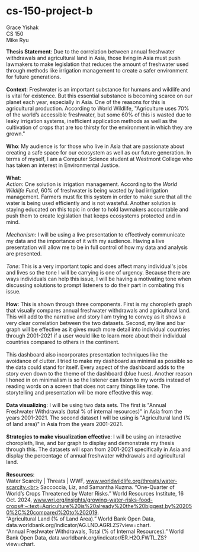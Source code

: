 # cs-150-project-b
Grace Yishak <br>
CS 150<br>
Mike Ryu


**Thesis Statement**: Due to the correlation between annual freshwater withdrawals and agricultural land in Asia,
those living in Asia must push lawmakers to make legislation that reduces the amount of freshwater used through methods like
irrigation management to create a safer environment for future generations. <br><br>
**Context**: Freshwater is an important substance for humans and wildlife and is vital for existence. 
But this essential substance is becoming scarce on our planet each year, especially in Asia. 
One of the reasons for this is agricultural production. According to World Wildlife, "Agriculture uses 70% of the world’s accessible freshwater, 
but some 60% of this is wasted due to leaky irrigation systems, inefficient application methods as well as the cultivation of crops 
that are too thirsty for the environment in which they are grown."<br><br>
**Who**: My audience is for those who live in Asia that are passionate about creating a safe space for our ecosystem as well as our future generation.
In terms of myself, I am a Computer Science student at Westmont College who has taken an interest in Environmental Justice. <br> <br>
**What**: <br> *Action*: One solution is irrigation management. According to the *World Wildlife Fund*, 60% of freshwater is being wasted by bad irrigation management. Farmers must fix this system in order to make sure that all the water is being used efficiently and is not wasteful. 
Another solution is staying educated on this topic in order to hold lawmakers accountable and push them to create legislation that keeps ecosystems protected and in mind. <br><br>
*Mechanism*: I will be using a live presentation to effectively communicate my data and the importance of it with my audience.
Having a live presentation will allow me to be in full control of how my data and analysis are presented.<br><br>
*Tone*: This is a very important topic and does affect many individual's jobs and lives so the tone I will be carrying is one of urgency. 
Because there are ways individuals can help this issue, I will be having a motivating tone when discussing solutions to prompt listeners to do their part in combating this issue.<br><br>
**How**: This is shown through three components. First is my choropleth graph that visually compares annual freshwater withdrawals 
and agricultural land. This will add to the narrative and story I am trying to convey as it shows a very clear correlation between the two
datasets. Second, my line and bar graph will be effective as it gives much more detail into individual countries through 2001-2021 if 
a user would like to learn more about their individual countries compared to others in the continent. <br><br>
This dashboard also incorporates presentation techniques like the avoidance of clutter. I tried to make my dashboard as minimal 
as possible so the data could stand for itself. Every aspect of the dashboard adds to the story even down to the theme of the dashboard 
(blue hues). Another reason I honed in on minimalism is so the listener can listen to my words instead of reading words on a screen 
that does not carry things like tone. The storytelling and presentation will be more effective this way.
<br><br>
**Data visualizing**: I will be using two data sets. The first is "Annual Freshwater Withdrawals (total % of internal resources)" 
in Asia from the years 2001-2021. The second dataset I will be using is "Agricultural land (% of land area)"
in Asia from the years 2001-2021.<br><br>
**Strategies to make visualization effective**: I will be using an interactive choropleth, line, and bar graph to display 
and demonstrate my thesis through this. The datasets will span from 2001-2021 specifically in Asia and display the percentage of annual freshwater withdrawals and agricultural land. <br><br>
**Resources**: <br>
Water Scarcity | Threats | WWF, www.worldwildlife.org/threats/water-scarcity.<br>
Saccoccia, Liz, and Samantha Kuzma. “One-Quarter of World’s Crops Threatened by Water Risks.” World Resources Institute, 
16 Oct. 2024, www.wri.org/insights/growing-water-risks-food-crops#:~:text=Agriculture%20is%20already%20the%20biggest,by%202050%2C%20compared%20to%202019. <br>
“Agricultural Land (% of Land Area).” World Bank Open Data, data.worldbank.org/indicator/AG.LND.AGRI.ZS?view=chart. <br>
“Annual Freshwater Withdrawals, Total (% of Internal Resources).” World Bank Open Data, data.worldbank.org/indicator/ER.H2O.FWTL.ZS?view=chart. <br>



 